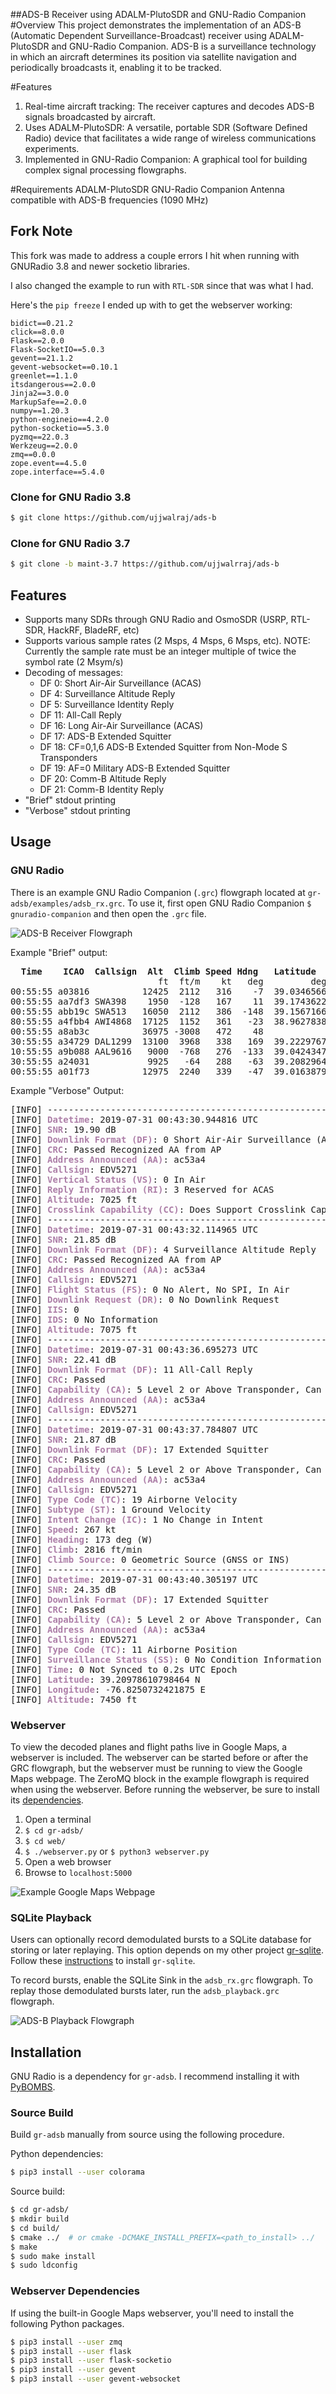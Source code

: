 ##ADS-B Receiver using ADALM-PlutoSDR and GNU-Radio Companion
#Overview
This project demonstrates the implementation of an ADS-B (Automatic Dependent Surveillance-Broadcast) receiver using ADALM-PlutoSDR and GNU-Radio Companion. ADS-B is a surveillance technology in which an aircraft determines its position via satellite navigation and periodically broadcasts it, enabling it to be tracked.

#Features
1. Real-time aircraft tracking: The receiver captures and decodes ADS-B signals broadcasted by aircraft.
2. Uses ADALM-PlutoSDR: A versatile, portable SDR (Software Defined Radio) device that facilitates a wide range of wireless communications experiments.
3. Implemented in GNU-Radio Companion: A graphical tool for building complex signal processing flowgraphs.

#Requirements
ADALM-PlutoSDR
GNU-Radio Companion
Antenna compatible with ADS-B frequencies (1090 MHz)

## Fork Note

This fork was made to address a couple errors I hit when running with GNURadio 3.8 and newer socketio libraries.

I also changed the example to run with `RTL-SDR` since that was what I had.

Here's the `pip freeze` I ended up with to get the webserver working:

```
bidict==0.21.2
click==8.0.0
Flask==2.0.0
Flask-SocketIO==5.0.3
gevent==21.1.2
gevent-websocket==0.10.1
greenlet==1.1.0
itsdangerous==2.0.0
Jinja2==3.0.0
MarkupSafe==2.0.0
numpy==1.20.3
python-engineio==4.2.0
python-socketio==5.3.0
pyzmq==22.0.3
Werkzeug==2.0.0
zmq==0.0.0
zope.event==4.5.0
zope.interface==5.4.0
```

### Clone for GNU Radio 3.8

```bash
$ git clone https://github.com/ujjwalraj/ads-b
```

### Clone for GNU Radio 3.7

```bash
$ git clone -b maint-3.7 https://github.com/ujjwalrraj/ads-b
```

## Features

* Supports many SDRs through GNU Radio and OsmoSDR (USRP, RTL-SDR, HackRF, BladeRF, etc)
* Supports various sample rates (2 Msps, 4 Msps, 6 Msps, etc). NOTE: Currently the sample rate must be an integer multiple of twice the symbol rate (2 Msym/s)
* Decoding of messages:
  * DF 0:  Short Air-Air Surveillance (ACAS)
  * DF 4:  Surveillance Altitude Reply
  * DF 5:  Surveillance Identity Reply
  * DF 11: All-Call Reply
  * DF 16: Long Air-Air Surveillance (ACAS)
  * DF 17: ADS-B Extended Squitter
  * DF 18: CF=0,1,6 ADS-B Extended Squitter from Non-Mode S Transponders
  * DF 19: AF=0 Military ADS-B Extended Squitter
  * DF 20: Comm-B Altitude Reply
  * DF 21: Comm-B Identity Reply
* "Brief" stdout printing
* "Verbose" stdout printing

## Usage

### GNU Radio

There is an example GNU Radio Companion (`.grc`) flowgraph located at `gr-adsb/examples/adsb_rx.grc`. To use it, first open GNU Radio Companion `$ gnuradio-companion` and then open the `.grc` file.

![ADS-B Receiver Flowgraph](https://github.com/mhostetter/gr-adsb/blob/master/docs/adsb_rx.png)

Example "Brief" output:

<pre>
<b>  Time    ICAO  Callsign  Alt  Climb Speed Hdng   Latitude    Longitude  Msgs</b>
                            ft  ft/m    kt   deg         deg         deg     
00:55:55 a03816          12425  2112   316    -7  39.0346566 -76.8112793   10
00:55:55 aa7df3 SWA398    1950  -128   167    11  39.1743622 -76.8109131   28
00:55:55 abb19c SWA513   16050  2112   386  -148  39.1567166 -77.2299194   28
80:55:55 a4fbb4 AWI4868  17125  1152   361   -23  38.9627838 -76.7352627   66
00:55:55 a8ab3c          36975 -3008   472    48                            4
30:55:55 a34729 DAL1299  13100  3968   338   169  39.2229767 -77.1123206   70
10:55:55 a9b088 AAL9616   9000  -768   276  -133  39.0424347 -76.8132417   28
30:55:55 a24031           9925   -64   288   -63  39.2082964 -76.6861572   25
00:55:55 a01f73          12975  2240   339   -47  39.0163879 -76.8472754   38
</pre>

Example "Verbose" Output:

<pre>
[INFO] ----------------------------------------------------------------------
[INFO] <font color="#AD7FA8"><b>Datetime</b></font>: 2019-07-31 00:43:30.944816 UTC
[INFO] <font color="#AD7FA8"><b>SNR</b></font>: 19.90 dB
[INFO] <font color="#AD7FA8"><b>Downlink Format (DF)</b></font>: 0 Short Air-Air Surveillance (ACAS)
[INFO] <font color="#AD7FA8"><b>CRC</b></font>: Passed Recognized AA from AP
[INFO] <font color="#AD7FA8"><b>Address Announced (AA)</b></font>: ac53a4
[INFO] <font color="#AD7FA8"><b>Callsign</b></font>: EDV5271 
[INFO] <font color="#AD7FA8"><b>Vertical Status (VS)</b></font>: 0 In Air
[INFO] <font color="#AD7FA8"><b>Reply Information (RI)</b></font>: 3 Reserved for ACAS
[INFO] <font color="#AD7FA8"><b>Altitude</b></font>: 7025 ft
[INFO] <font color="#AD7FA8"><b>Crosslink Capability (CC)</b></font>: Does Support Crosslink Capability
[INFO] ----------------------------------------------------------------------
[INFO] <font color="#AD7FA8"><b>Datetime</b></font>: 2019-07-31 00:43:32.114965 UTC
[INFO] <font color="#AD7FA8"><b>SNR</b></font>: 21.85 dB
[INFO] <font color="#AD7FA8"><b>Downlink Format (DF)</b></font>: 4 Surveillance Altitude Reply
[INFO] <font color="#AD7FA8"><b>CRC</b></font>: Passed Recognized AA from AP
[INFO] <font color="#AD7FA8"><b>Address Announced (AA)</b></font>: ac53a4
[INFO] <font color="#AD7FA8"><b>Callsign</b></font>: EDV5271 
[INFO] <font color="#AD7FA8"><b>Flight Status (FS)</b></font>: 0 No Alert, No SPI, In Air
[INFO] <font color="#AD7FA8"><b>Downlink Request (DR)</b></font>: 0 No Downlink Request
[INFO] <font color="#AD7FA8"><b>IIS</b></font>: 0
[INFO] <font color="#AD7FA8"><b>IDS</b></font>: 0 No Information
[INFO] <font color="#AD7FA8"><b>Altitude</b></font>: 7075 ft
[INFO] ----------------------------------------------------------------------
[INFO] <font color="#AD7FA8"><b>Datetime</b></font>: 2019-07-31 00:43:36.695273 UTC
[INFO] <font color="#AD7FA8"><b>SNR</b></font>: 22.41 dB
[INFO] <font color="#AD7FA8"><b>Downlink Format (DF)</b></font>: 11 All-Call Reply
[INFO] <font color="#AD7FA8"><b>CRC</b></font>: Passed
[INFO] <font color="#AD7FA8"><b>Capability (CA)</b></font>: 5 Level 2 or Above Transponder, Can Set CA 7, In Air
[INFO] <font color="#AD7FA8"><b>Address Announced (AA)</b></font>: ac53a4
[INFO] <font color="#AD7FA8"><b>Callsign</b></font>: EDV5271
[INFO] ----------------------------------------------------------------------
[INFO] <font color="#AD7FA8"><b>Datetime</b></font>: 2019-07-31 00:43:37.784807 UTC
[INFO] <font color="#AD7FA8"><b>SNR</b></font>: 21.87 dB
[INFO] <font color="#AD7FA8"><b>Downlink Format (DF)</b></font>: 17 Extended Squitter
[INFO] <font color="#AD7FA8"><b>CRC</b></font>: Passed
[INFO] <font color="#AD7FA8"><b>Capability (CA)</b></font>: 5 Level 2 or Above Transponder, Can Set CA 7, In Air
[INFO] <font color="#AD7FA8"><b>Address Announced (AA)</b></font>: ac53a4
[INFO] <font color="#AD7FA8"><b>Callsign</b></font>: EDV5271 
[INFO] <font color="#AD7FA8"><b>Type Code (TC)</b></font>: 19 Airborne Velocity
[INFO] <font color="#AD7FA8"><b>Subtype (ST)</b></font>: 1 Ground Velocity
[INFO] <font color="#AD7FA8"><b>Intent Change (IC)</b></font>: 1 No Change in Intent
[INFO] <font color="#AD7FA8"><b>Speed</b></font>: 267 kt
[INFO] <font color="#AD7FA8"><b>Heading</b></font>: 173 deg (W)
[INFO] <font color="#AD7FA8"><b>Climb</b></font>: 2816 ft/min
[INFO] <font color="#AD7FA8"><b>Climb Source</b></font>: 0 Geometric Source (GNSS or INS)
[INFO] ----------------------------------------------------------------------
[INFO] <font color="#AD7FA8"><b>Datetime</b></font>: 2019-07-31 00:43:40.305197 UTC
[INFO] <font color="#AD7FA8"><b>SNR</b></font>: 24.35 dB
[INFO] <font color="#AD7FA8"><b>Downlink Format (DF)</b></font>: 17 Extended Squitter
[INFO] <font color="#AD7FA8"><b>CRC</b></font>: Passed
[INFO] <font color="#AD7FA8"><b>Capability (CA)</b></font>: 5 Level 2 or Above Transponder, Can Set CA 7, In Air
[INFO] <font color="#AD7FA8"><b>Address Announced (AA)</b></font>: ac53a4
[INFO] <font color="#AD7FA8"><b>Callsign</b></font>: EDV5271 
[INFO] <font color="#AD7FA8"><b>Type Code (TC)</b></font>: 11 Airborne Position
[INFO] <font color="#AD7FA8"><b>Surveillance Status (SS)</b></font>: 0 No Condition Information
[INFO] <font color="#AD7FA8"><b>Time</b></font>: 0 Not Synced to 0.2s UTC Epoch
[INFO] <font color="#AD7FA8"><b>Latitude</b></font>: 39.20978610798464 N
[INFO] <font color="#AD7FA8"><b>Longitude</b></font>: -76.8250732421875 E
[INFO] <font color="#AD7FA8"><b>Altitude</b></font>: 7450 ft
</pre>

### Webserver

To view the decoded planes and flight paths live in Google Maps, a webserver is included. The webserver can be started before or after the GRC flowgraph, but the webserver must be running to view the Google Maps webpage. The ZeroMQ block in the example flowgraph is required when using the webserver. Before running the webserver, be sure to install its [dependencies](#webserver-dependencies).

1. Open a terminal
2. `$ cd gr-adsb/`
3. `$ cd web/`
4. `$ ./webserver.py` or `$ python3 webserver.py`
5. Open a web browser
6. Browse to `localhost:5000`

![Example Google Maps Webpage](https://github.com/mhostetter/gr-adsb/blob/master/docs/adsb_google_maps.png)

### SQLite Playback

Users can optionally record demodulated bursts to a SQLite database for storing or later replaying. This option depends on my other project [gr-sqlite](https://github.com/mhostetter/gr-sqlite). Follow these [instructions](https://github.com/mhostetter/gr-sqlite#installation) to install `gr-sqlite`.

To record bursts, enable the SQLite Sink in the `adsb_rx.grc` flowgraph. To replay those demodulated bursts later, run the `adsb_playback.grc` flowgraph.

![ADS-B Playback Flowgraph](https://github.com/mhostetter/gr-adsb/blob/master/docs/adsb_playback.png)

## Installation

GNU Radio is a dependency for `gr-adsb`. I recommend installing it with [PyBOMBS](https://github.com/gnuradio/pybombs).

### Source Build

Build `gr-adsb` manually from source using the following procedure.

Python dependencies:

```bash
$ pip3 install --user colorama
```

Source build:

```bash
$ cd gr-adsb/
$ mkdir build
$ cd build/
$ cmake ../  # or cmake -DCMAKE_INSTALL_PREFIX=<path_to_install> ../
$ make
$ sudo make install
$ sudo ldconfig
```

### Webserver Dependencies

If using the built-in Google Maps webserver, you'll need to install the following Python packages.

```bash
$ pip3 install --user zmq
$ pip3 install --user flask
$ pip3 install --user flask-socketio
$ pip3 install --user gevent
$ pip3 install --user gevent-websocket
```
